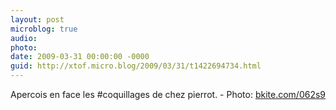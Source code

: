 ```yaml
---
layout: post
microblog: true
audio: 
photo: 
date: 2009-03-31 00:00:00 -0000
guid: http://xtof.micro.blog/2009/03/31/t1422694734.html
---
```

Apercois en face les #coquillages de chez pierrot.  - Photo: [bkite.com/062s9](http://bkite.com/062s9)
